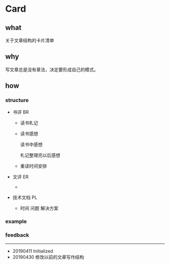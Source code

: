 # Card

## what

关于文章结构的卡片清单

## why

写文章总是没有章法，决定要形成自己的模式。

## how

### structure

- 书评 BR

  - 读书札记

  - 读书感想

    读书中感想

    札记整理完以后感想

  - 重读时间安排

- 文评 ER

  - 

- 技术文档 PL

  - 时间 问题 解决方案

### example

### feedback

------

- 20190411 Initialized
- 20190430 修改以前的文章写作结构

